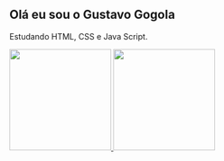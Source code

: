 ## Olá eu sou o Gustavo Gogola

Estudando HTML, CSS e Java Script.

<div>
  <a href="https://github.com/GustavoGogola91">
  <img height="180em" src="https://github-readme-stats.vercel.app/api?username=GustavoGogola91&show_icons=true&theme=dracula&include_all_commits=true&count_private=true"/>
  <img height="180em" src="https://github-readme-stats.vercel.app/api/top-langs/?username=GustavoGogola91&layout=compact&langs_count=7&theme=dracula"/>
</div>
